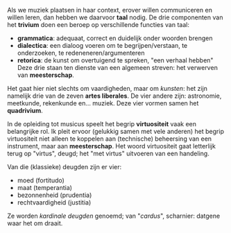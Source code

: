 Als we muziek plaatsen in haar context, erover willen communiceren en willen leren, dan hebben we daarvoor **taal** nodig. De drie componenten van het **trivium** doen een beroep op verschillende functies van taal:

- **grammatica**: adequaat, correct en duidelijk onder woorden brengen
- **dialectica**: een dialoog voeren om te begrijpen/verstaan, te onderzoeken, te redeneneren/argumenteren
- **retorica**: de kunst om overtuigend te spreken, "een verhaal hebben"
Deze drie staan ten dienste van een algemeen streven: het verwerven van **meesterschap**. 

Het gaat hier niet slechts om vaardigheden, maar om _kunsten_: het zijn namelijk drie van de zeven **artes liberales**. De vier andere zijn: astronomie, meetkunde, rekenkunde en... muziek. Deze vier vormen samen het **quadrivium**. 

In de opleiding tot musicus speelt het begrip **virtuositeit** vaak een belangrijke rol. Ik pleit ervoor (gelukkig samen met vele anderen) het begrip virtuositeit niet alleen te koppelen aan (technische) beheersing van een instrument, maar aan **meesterschap**. Het woord virtuositeit gaat letterlijk terug op "virtus", deugd; het "met virtus" uitvoeren van een handeling. 

Van die (klassieke) deugden zijn er vier:

- moed (fortitudo)
- maat (temperantia)
- bezonnenheid (prudentia)
- rechtvaardigheid (justitia)

Ze worden _kardinale deugden_ genoemd; van "_cardus_", scharnier: datgene waar het om draait.
